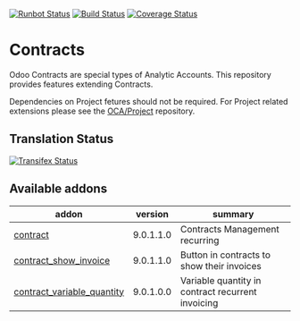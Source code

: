 [![Runbot Status](https://runbot.odoo-community.org/runbot/badge/flat/110/9.0.svg)](https://runbot.odoo-community.org/runbot/repo/github-com-oca-contract-110)
[![Build Status](https://travis-ci.org/OCA/contract.svg?branch=9.0)](https://travis-ci.org/OCA/contract)
[![Coverage Status](https://coveralls.io/repos/OCA/contract/badge.svg?branch=9.0)](https://coveralls.io/r/OCA/contract?branch=9.0)

# Contracts

Odoo Contracts are special types of Analytic Accounts.
This repository provides features extending Contracts.

Dependencies on Project fetures should not be required.
For Project related extensions please see the
[OCA/Project](https://github.com/OCA/project) repository.


## Translation Status
[![Transifex Status](https://www.transifex.com/projects/p/OCA-contract-9-0/chart/image_png)](https://www.transifex.com/projects/p/OCA-contract-9-0)

[//]: # (addons)
Available addons
----------------
addon | version | summary
--- | --- | ---
[contract](contract/) | 9.0.1.1.0 | Contracts Management recurring
[contract_show_invoice](contract_show_invoice/) | 9.0.1.1.0 | Button in contracts to show their invoices
[contract_variable_quantity](contract_variable_quantity/) | 9.0.1.0.0 | Variable quantity in contract recurrent invoicing

[//]: # (end addons)
